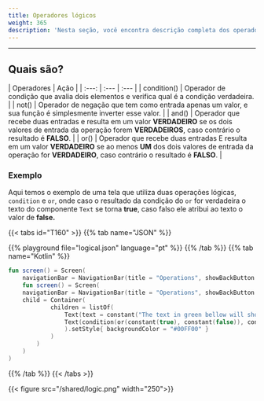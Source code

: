 ```yaml
---
title: Operadores lógicos
weight: 365
description: 'Nesta seção, você encontra descrição completa dos operadores lógicos.'
---
```


---

## Quais são? 

| Operadores | Ação |
| :---: | :--- | :--- |
| condition\(\) | Operador de condição que avalia dois elementos e verifica qual é a condição verdadeira. |
| not\(\) | Operador de negação que tem como entrada apenas um valor, e sua função é simplesmente inverter esse valor. |
| and\(\) | Operador que recebe duas entradas e resulta em um valor **VERDADEIRO** se os dois valores de entrada da operação forem **VERDADEIROS**, caso contrário o resultado é **FALSO**. |
| or\(\) | Operador que recebe duas entradas E resulta em um valor **VERDADEIRO** se ao menos **UM** dos dois valores de entrada da operação for **VERDADEIRO**, caso contrário o resultado é **FALSO**. |

### Exemplo

Aqui temos o exemplo de uma tela que utiliza duas operações lógicas, `condition` e `or`, onde caso o resultado da condição do `or` for verdadeira o texto do componente `Text` se torna **true**, caso falso ele atribui ao texto o valor de **false.**

{{< tabs id="T160" >}}
{{% tab name="JSON" %}}
<!-- json-playground:logical.json
{
  "_beagleComponent_" : "beagle:screenComponent",
  "navigationBar" : {
    "title" : "Operations",
    "showBackButton" : true
  },
  "child" : {
    "_beagleComponent_" : "beagle:container",
    "children" : [ {
      "_beagleComponent_" : "beagle:text",
      "text" : "The text in green bellow will show if the result of `TRUE OR FALSE"
    }, {
      "_beagleComponent_" : "beagle:text",
      "text" : "@{condition(or(true, false), 'true', 'false')}",
      "style" : {
        "backgroundColor" : "#00FF00"
      }
    } ]
  }
}
-->
{{% playground file="logical.json" language="pt" %}}
{{% /tab %}}
{{% tab name="Kotlin" %}}
```kotlin
fun screen() = Screen(
    navigationBar = NavigationBar(title = "Operations", showBackButton = true),
    fun screen() = Screen(
    navigationBar = NavigationBar(title = "Operations", showBackButton = true),
    child = Container(
            children = listOf(
                Text(text = constant("The text in green bellow will show if the result of `TRUE OR FALSE")),
                Text(condition(or(constant(true), constant(false)), constant(true), constant(false)).toBindString()
                ).setStyle{ backgroundColor = "#00FF00" }
            )
        )
    )
)
```
{{% /tab %}}
{{< /tabs >}}

{{< figure src="/shared/logic.png" width="250">}}
